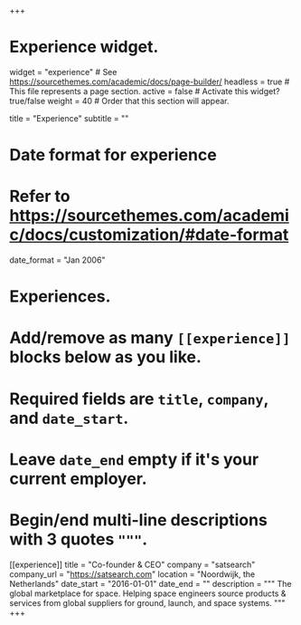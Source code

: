 +++
# Experience widget.
widget = "experience"  # See https://sourcethemes.com/academic/docs/page-builder/
headless = true  # This file represents a page section.
active = false  # Activate this widget? true/false
weight = 40  # Order that this section will appear.

title = "Experience"
subtitle = ""

# Date format for experience
#   Refer to https://sourcethemes.com/academic/docs/customization/#date-format
date_format = "Jan 2006"

# Experiences.
#   Add/remove as many `[[experience]]` blocks below as you like.
#   Required fields are `title`, `company`, and `date_start`.
#   Leave `date_end` empty if it's your current employer.
#   Begin/end multi-line descriptions with 3 quotes `"""`.
[[experience]]
  title = "Co-founder & CEO"
  company = "satsearch"
  company_url = "https://satsearch.com"
  location = "Noordwijk, the Netherlands"
  date_start = "2016-01-01"
  date_end = ""
  description = """
  The global marketplace for space. Helping space engineers source products & services from global suppliers for ground, launch, and space systems.
  """
+++
